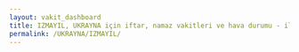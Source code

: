 ```yaml
---
layout: vakit_dashboard
title: IZMAYIL, UKRAYNA için iftar, namaz vakitleri ve hava durumu - ilçe/eyalet seç
permalink: /UKRAYNA/IZMAYIL/
---
```


<script type="text/javascript">
  var GLOBAL_COUNTRY = 'UKRAYNA';
  var GLOBAL_CITY = 'IZMAYIL';
  var GLOBAL_STATE = '';
  var lat = 72;
  var lon = 21;
</script>
